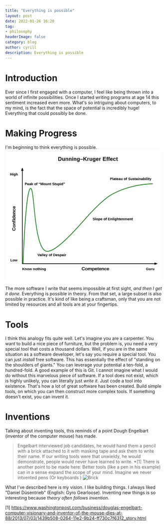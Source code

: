 ```yaml
---
title: "Everything is possible"
layout: post
date: 2022-01-26 16:20
tag: 
- philosophy
headerImage: false
category: blog
author: cyrill
description: Everything is possible
---
```


# Introduction
Ever since I first engaged with a computer, I feel like being thrown into a world of infinite possibilities. Once I started writing programs at age 14 this sentiment increased even more. What's so intriguing about computers, to my mind, is the fact that the space of potential is incredibly huge! Everything that could possibly be done.    
# Making Progress
I'm beginning to think everything is possible. 
![Dunning Kruger](../assets/images/dunning_kruger_effect.png)

The more software I write that seems impossible at first sight, _and then I get it done_. 
Everything is possible in theory. From that set, a large subset is also possible in practice. It's kind of like being a craftsman, only that you are not limited by resources and all tools are at your fingertips. 
# Tools
I think this analogy fits quite well. 
Let's imagine you are a carpenter. You want to build a nice piece of furniture, but the problem is, you need a very special tool that costs a thousand dollars.
Well, if you are in the same situation as a software developer, let's say you require a special tool. You can just _install_ free software. This has essentially the effect of  "standing on the shoulders of giants."  You can leverage your potential a ten-fold, a hundred-fold. A good example of this is Git. I cannot imagine what I would do without this marvelous piece of software.
If a tool does not exist, which is highly unlikely, you can literally just _write it_. Just code a tool into existence. That's how a lot of great software has been created. Build simple tools, on which you can then construct more complex tools. If something doesn't exist, you can invent it.
# Inventions
Talking about inventing tools, this reminds of a point Dough Engelbart (inventor of the computer mouse) has made.
> Engelbart interviewed job candidates, he would hand them a pencil with a brick attached to it with masking tape and ask them to write their name. If our writing tools were that unwieldy, he would demonstrate, people would never have learned to write. *[1]
There is another point to be made here: Better tools (like a pen in his example) can in a sense expand the scope of your mind. Imagine we never intvented pens (Or keyboards )
![Brick](../assets/images/brick-pencil.png)

What I've described here is my vision. I like building things. I always liked "Daniel Düsentrieb" (English: Gyro Gearloose). Inventing new things is so interesting  because _theory often follows invention._


[1] https://www.washingtonpost.com/business/douglas-engelbart-computer-visionary-and-inventor-of-the-mouse-dies-at-88/2013/07/03/1439b508-0264-11e2-9b24-ff730c7f6312_story.html